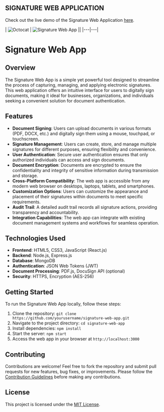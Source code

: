 ## SIGNATURE WEB APPLICATION

Check out the live demo of the Signature Web Application [here](https://sinzq.github.io/signature_app/).

| ![Octocat](https://myoctocat.com/assets/images/base-octocat.svg) | ![Signature Web App](https://github.com/sinzq/Signature_WebApp/assets/122508336/d1417ef6-40ea-4c7b-bdea-38b1147d0554) ||
|---|---|

# Signature Web App

## Overview

The Signature Web App is a simple yet powerful tool designed to streamline the process of capturing, managing, and applying electronic signatures. This web application offers an intuitive interface for users to digitally sign documents, making it ideal for businesses, organizations, and individuals seeking a convenient solution for document authentication.

## Features

- **Document Signing**: Users can upload documents in various formats (PDF, DOCX, etc.) and digitally sign them using a mouse, touchpad, or touchscreen.
- **Signature Management**: Users can create, store, and manage multiple signatures for different purposes, ensuring flexibility and convenience.
- **User Authentication**: Secure user authentication ensures that only authorized individuals can access and sign documents.
- **Document Encryption**: Documents are encrypted to ensure the confidentiality and integrity of sensitive information during transmission and storage.
- **Cross-Platform Compatibility**: The web app is accessible from any modern web browser on desktops, laptops, tablets, and smartphones.
- **Customization Options**: Users can customize the appearance and placement of their signatures within documents to meet specific requirements.
- **Audit Trail**: A detailed audit trail records all signature actions, providing transparency and accountability.
- **Integration Capabilities**: The web app can integrate with existing document management systems and workflows for seamless operation.

## Technologies Used

- **Frontend**: HTML5, CSS3, JavaScript (React.js)
- **Backend**: Node.js, Express.js
- **Database**: MongoDB
- **Authentication**: JSON Web Tokens (JWT)
- **Document Processing**: PDF.js, DocuSign API (optional)
- **Security**: HTTPS, Encryption (AES-256)

## Getting Started

To run the Signature Web App locally, follow these steps:

1. Clone the repository: `git clone https://github.com/yourusername/signature-web-app.git`
2. Navigate to the project directory: `cd signature-web-app`
3. Install dependencies: `npm install`
4. Start the server: `npm start`
5. Access the web app in your browser at `http://localhost:3000`

## Contributing

Contributions are welcome! Feel free to fork the repository and submit pull requests for new features, bug fixes, or improvements. Please follow the [Contribution Guidelines](CONTRIBUTING.md) before making any contributions.

## License

This project is licensed under the [MIT License](LICENSE).
